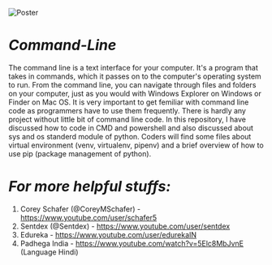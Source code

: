 ![Poster](https://github.com/ahammadshawki8/Command-Line-Fundamentals/blob/master/command.jpg)

# _Command-Line_
The command line is a text interface for your computer. It's a program that takes in commands, which it passes on to the computer's operating system to run. From the command line, you can navigate through files and folders on your computer, just as you would with Windows Explorer on Windows or Finder on Mac OS.
It is very important to get femiliar with command line code as programmers have to use them frequently. There is hardly any project without little bit of command line code.
In this repository, I have discussed how to code in CMD and powershell and also discussed about sys and os standerd module of python. Coders will find some files about virtual environment (venv, virtualenv, pipenv) and a brief overview of how to use pip (package management of python).

# _For more helpful stuffs:_
1. Corey Schafer (@CoreyMSchafer) - https://www.youtube.com/user/schafer5
2. Sentdex (@Sentdex) - https://www.youtube.com/user/sentdex 
3. Edureka - https://www.youtube.com/user/edurekaIN
4. Padhega India - https://www.youtube.com/watch?v=5Elc8MbJvnE (Language Hindi)
